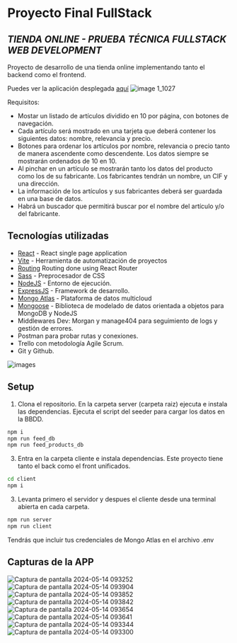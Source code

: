 # Proyecto Final FullStack
## _TIENDA ONLINE - PRUEBA TÉCNICA FULLSTACK WEB DEVELOPMENT_

Proyecto de desarrollo de una tienda online implementando tanto el backend como el frontend.

Puedes ver la aplicación desplegada [aquí](/)
![image 1_1027](https://github.com/VeroPG/Proyecto_FullStack_FT-02-24/assets/59848697/7f6b4502-45f0-4695-9359-051d1f27dc97)

Requisitos:
-  Mostar un listado de artículos dividido en 10 por página, con botones de navegación.
-  Cada artículo será mostrado en una tarjeta que deberá contener los siguientes datos:
nombre, relevancia y precio.
- Botones para ordenar los artículos por nombre, relevancia o precio tanto de manera ascendente como descendente. Los datos siempre se mostrarán ordenados de 10 en 10.
- Al pinchar en un artículo se mostrarán tanto los datos del producto como los de su
fabricante. Los fabricantes tendrán un nombre, un CIF y una dirección.
- La información de los artículos y sus fabricantes deberá ser guardada en una base de
datos.
- Habrá un buscador que permitirá buscar por el nombre del artículo y/o del
fabricante.

## Tecnologías utilizadas
- [React](https://reactjs.org/) - React single page application
- [Vite](https://vitejs.dev/) - Herramienta de automatización de proyectos
- [Routing](https://reacttraining.com/react-router/web/guides/philosophy) Routing done using React Router
- [Sass](https://sass-lang.com) -  Preprocesador de CSS 
- [NodeJS](https://nodejs.org/en) - Entorno de ejecución.
- [ExpressJS](https://expressjs.com/) - Framework de desarrollo.
- [Mongo Atlas](https://www.mongodb.com/es/atlas) -  Plataforma de datos multicloud
- [Mongoose](https://mongoosejs.com/) -   Biblioteca de modelado de datos orientada a objetos para MongoDB y NodeJS
- Middlewares Dev: Morgan y manage404 para seguimiento de logs y gestión de errores.
- Postman para probar rutas y conexiones.
- Trello con metodología Agile Scrum.
- Git y Github.

  
![images](https://github.com/VeroPG/Proyecto_FullStack_FT-02-24/assets/59848697/4c21ede1-857c-46f5-a733-843400e916c9)


## Setup

1. Clona el repositorio. En la carpeta server (carpeta raiz) ejecuta e instala las dependencias. Ejecuta el script del seeder para cargar los datos en la BBDD.

```sh
npm i
npm run feed_db
npm run feed_products_db

```

3. Entra en la carpeta cliente e instala dependencias. Este proyecto tiene tanto el back como el front unificados.

```sh
cd client
npm i
```

3. Levanta primero el servidor y despues el cliente desde una terminal abierta en cada carpeta.

```sh
npm run server
npm run client
```

Tendrás que incluir tus credenciales  de Mongo Atlas en el archivo .env

## Capturas de la APP

![Captura de pantalla 2024-05-14 093252](https://github.com/VeroPG/Proyecto_FullStack_FT-02-24/assets/59848697/9d77ccb0-85e6-4008-8659-67a6b0517c0c)
![Captura de pantalla 2024-05-14 093904](https://github.com/VeroPG/Proyecto_FullStack_FT-02-24/assets/59848697/f6e32227-ee3e-4445-8163-19ce40751fac)
![Captura de pantalla 2024-05-14 093852](https://github.com/VeroPG/Proyecto_FullStack_FT-02-24/assets/59848697/5bd89ce6-fa55-4c76-9577-c88717809653)
![Captura de pantalla 2024-05-14 093842](https://github.com/VeroPG/Proyecto_FullStack_FT-02-24/assets/59848697/902c0650-33a9-49db-84be-f4c6eae3074e)
![Captura de pantalla 2024-05-14 093654](https://github.com/VeroPG/Proyecto_FullStack_FT-02-24/assets/59848697/67b3c13b-745e-4b36-bcdb-55af2700e318)
![Captura de pantalla 2024-05-14 093641](https://github.com/VeroPG/Proyecto_FullStack_FT-02-24/assets/59848697/7df129a9-045d-40c7-9ad4-71e5f69aea80)
![Captura de pantalla 2024-05-14 093344](https://github.com/VeroPG/Proyecto_FullStack_FT-02-24/assets/59848697/e37c6bbd-d340-49f4-9349-3b93fc10c946)
![Captura de pantalla 2024-05-14 093300](https://github.com/VeroPG/Proyecto_FullStack_FT-02-24/assets/59848697/c38895cd-e904-44f5-a6e3-8e14a92dc478)
